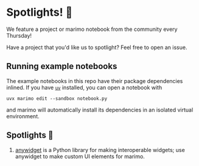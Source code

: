 # Spotlights! 🌟

We feature a project or marimo notebook from the community every Thursday!

Have a project that you'd like us to spotlight? Feel free to open an issue.

## Running example notebooks

The example notebooks in this repo have their package dependencies inlined.
If you have [`uv`](https://github.com/astral-sh/uv) installed, you can open a
notebook with


```shell
uvx marimo edit --sandbox notebook.py
```

and marimo will automatically install its dependencies in an isolated
virtual environment.

## Spotlights 🌟

1. [anywidget](001-anywidget/) is a Python library for making interoperable
   widgets; use anywidget to make custom UI elements for marimo.
